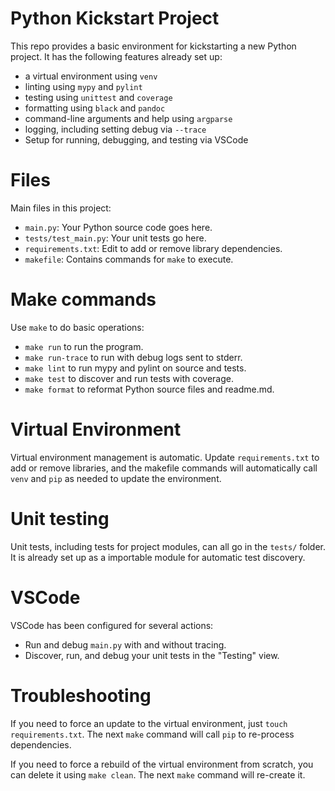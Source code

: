 # Python Kickstart Project

This repo provides a basic environment for kickstarting a new Python
project. It has the following features already set up:

-   a virtual environment using `venv`
-   linting using `mypy` and `pylint`
-   testing using `unittest` and `coverage`
-   formatting using `black` and `pandoc`
-   command-line arguments and help using `argparse`
-   logging, including setting debug via `--trace`
-   Setup for running, debugging, and testing via VSCode

# Files

Main files in this project:

-   `main.py`: Your Python source code goes here.
-   `tests/test_main.py`: Your unit tests go here.
-   `requirements.txt`: Edit to add or remove library dependencies.
-   `makefile`: Contains commands for `make` to execute.

# Make commands

Use `make` to do basic operations:

-   `make run` to run the program.
-   `make run-trace` to run with debug logs sent to stderr.
-   `make lint` to run mypy and pylint on source and tests.
-   `make test` to discover and run tests with coverage.
-   `make format` to reformat Python source files and readme.md.

# Virtual Environment

Virtual environment management is automatic. Update `requirements.txt`
to add or remove libraries, and the makefile commands will automatically
call `venv` and `pip` as needed to update the environment.

# Unit testing

Unit tests, including tests for project modules, can all go in the
`tests/` folder. It is already set up as a importable module for
automatic test discovery.

# VSCode

VSCode has been configured for several actions:

- Run and debug `main.py` with and without tracing.
- Discover, run, and debug your unit tests in the "Testing" view.

# Troubleshooting

If you need to force an update to the virtual environment, just
`touch requirements.txt`. The next `make` command will call `pip` to
re-process dependencies.

If you need to force a rebuild of the virtual environment from scratch,
you can delete it using `make clean`. The next `make` command will
re-create it.
